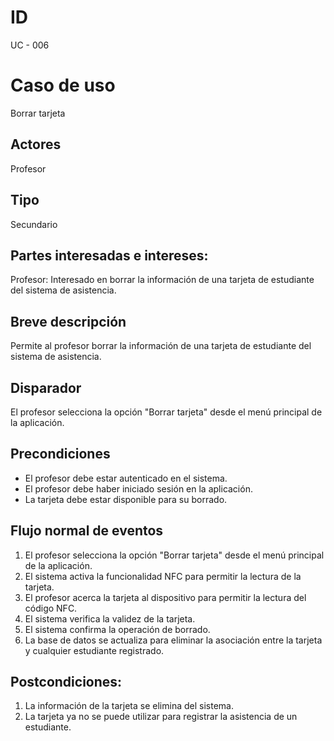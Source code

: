 # ID

UC - 006

# Caso de uso

Borrar tarjeta

## Actores

Profesor

## Tipo

Secundario

## Partes interesadas e intereses:

Profesor: Interesado en borrar la información de una tarjeta de estudiante del sistema de asistencia.

## Breve descripción

Permite al profesor borrar la información de una tarjeta de estudiante del sistema de asistencia.

## Disparador

El profesor selecciona la opción "Borrar tarjeta" desde el menú principal de la aplicación.

## Precondiciones

- El profesor debe estar autenticado en el sistema.
- El profesor debe haber iniciado sesión en la aplicación.
- La tarjeta debe estar disponible para su borrado.

## Flujo normal de eventos

1. El profesor selecciona la opción "Borrar tarjeta" desde el menú principal de la aplicación.
2. El sistema activa la funcionalidad NFC para permitir la lectura de la tarjeta.
3. El profesor acerca la tarjeta al dispositivo para permitir la lectura del código NFC.
4. El sistema verifica la validez de la tarjeta.
5. El sistema confirma la operación de borrado.
6. La base de datos se actualiza para eliminar la asociación entre la tarjeta y cualquier estudiante registrado.

## Postcondiciones:

1. La información de la tarjeta se elimina del sistema.
1. La tarjeta ya no se puede utilizar para registrar la asistencia de un estudiante.
